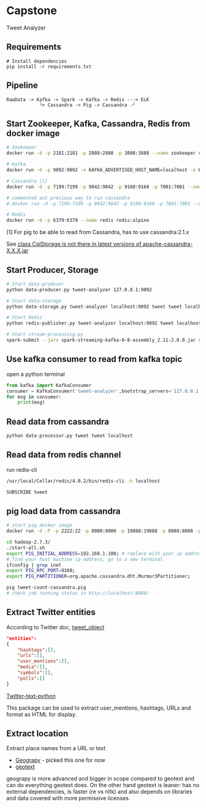 # Capstone
Tweet Analyzer

## Requirements
```
# Install dependencies
pip install -r requirements.txt
```

## Pipeline
```
RawData -> Kafka -> Spark -> Kafka -> Redis ---> ELK
            ╰> Cassandra -> Pig -> Cassandra -╯
```

## Start Zookeeper, Kafka, Cassandra, Redis from docker image
```sh
# Zookeeper
docker run -d -p 2181:2181 -p 2888:2888 -p 3888:3888 --name zookeeper confluent/zookeeper

# Kafka
docker run -d -p 9092:9092 -e KAFKA_ADVERTISED_HOST_NAME=localhost -e KAFKA_ADVERTISED_PORT=9092 --name kafka --link zookeeper:zookeeper confluent/kafka

# Cassandra [1]
docker run -d -p 7199:7199 -p 9042:9042 -p 9160:9160 -p 7001:7001 --name cass1 cassandra:2.1.19

# commented out previous way to run cassandra
# docker run -d -p 7199:7199 -p 9042:9042 -p 9160:9160 -p 7001:7001 --name cassandra cassandra:3.7

# Redis
docker run -d -p 6379:6379 --name redis redis:alpine
```

[1] For pig to be able to read from Cassandra, has to use cassandra:2.1.x

See [class CqlStorage is not there in latest versions of apache-cassandra-X.X.X.jar](https://stackoverflow.com/questions/34300458/why-the-class-cqlstorage-is-not-there-in-latest-versions-of-apache-cassandra-x-x/34300572)

## Start Producer, Storage
```sh
# Start data-producer
python data-producer.py tweet-analyzer 127.0.0.1:9092

# Start data-storage
python data-storage.py tweet-analyzer localhost:9092 tweet tweet localhost

# Start Redis
python redis-publisher.py tweet-analyzer localhost:9092 tweet localhost 6379

# Start stream-processing.py
spark-submit --jars spark-streaming-kafka-0-8-assembly_2.11-2.0.0.jar stream-processing.py tweet-analyzer tweet-compute 127.0.0.1:9092
```

## Use kafka consumer to read from kafka topic
open a python terminal
```python
from kafka import KafkaConsumer
consumer = KafkaConsumer('tweet-analyzer',bootstrap_servers='127.0.0.1:9092')
for msg in consumer:
    print(msg)
```

## Read data from cassandra
```sh
python data-processor.py tweet tweet localhost
```

## Read data from redis channel
run redis-cli
```sh
/usr/local/Cellar/redis/4.0.2/bin/redis-cli -h localhost

SUBSCRIBE tweet
```
## pig load data from cassandra
```sh
# start pig docker image
docker run -d -P -p 2222:22 -p 8000:8000 -p 19888:19888 -p 8088:8088 -p 50070:50070 -v /path_to_capstone/capstone:/src --name pig daijyc/week2_1

cd hadoop-2.7.3/
./start-all.sh
export PIG_INITIAL_ADDRESS=192.168.1.100; # replace with your ip address
# find your host machine ip address, go to a new terminal
ifconfig | grep inet
export PIG_RPC_PORT=9160;
export PIG_PARTITIONER=org.apache.cassandra.dht.Murmur3Partitioner;

pig tweet-count-cassandra.pig
# check job running status in http://localhost:8088/
```
## Extract Twitter entities
According to Twitter doc, [tweet_object](https://developer.twitter.com/en/docs/tweets/data-dictionary/overview/tweet-object)

```json
"entities":
{
    "hashtags":[],
    "urls":[],
    "user_mentions":[],
    "media":[],
    "symbols":[],
    "polls":[]
}
```

[Twitter-text-python](https://github.com/edburnett/twitter-text-python)

This package can be used to extract user_mentions, hashtags, URLs and format as HTML for display.

## Extract location
Extract place names from a URL or text

- [Geograpy](https://github.com/ushahidi/geograpy) - picked this one for now
- [geotext](https://github.com/elyase/geotext)

geograpy is more advanced and bigger in scope compared to geotext and can do everything geotext does. On the other hand geotext is leaner: has no external dependencies, is faster (re vs nltk) and also depends on libraries and data covered with more permissive licenses.
